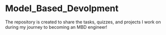 # Model_Based_Devolpment
The repository is created to share the tasks, quizzes, and projects I work on during my journey to becoming an MBD engineer!
